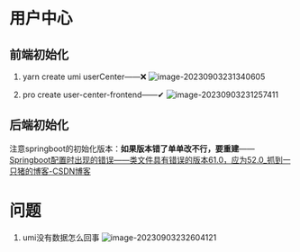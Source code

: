 # 用户中心

## 前端初始化

1. yarn create umi userCenter——❌
   ![image-20230903231340605](E:\Project\YpProject\userCenter\用户中心.assets\image-20230903231340605.png)

2. pro create user-center-frontend——✔
   ![image-20230903231257411](E:\Project\YpProject\userCenter\用户中心.assets\image-20230903231257411.png)

## 后端初始化

注意springboot的初始化版本：**如果版本错了单单改不行，要重建**——[Springboot配置时出现的错误——类文件具有错误的版本61.0，应为52.0_抓到一只猪的博客-CSDN博客](https://blog.csdn.net/m0_64473560/article/details/131215114?spm=1001.2101.3001.6650.2&utm_medium=distribute.pc_relevant.none-task-blog-2~default~CTRLIST~Rate-2-131215114-blog-128366932.235^v38^pc_relevant_anti_vip_base&depth_1-utm_source=distribute.pc_relevant.none-task-blog-2~default~CTRLIST~Rate-2-131215114-blog-128366932.235^v38^pc_relevant_anti_vip_base&utm_relevant_index=1)



# 问题

1. umi没有数据怎么回事
   ![image-20230903232604121](E:\Project\YpProject\userCenter\用户中心.assets\image-20230903232604121.png)